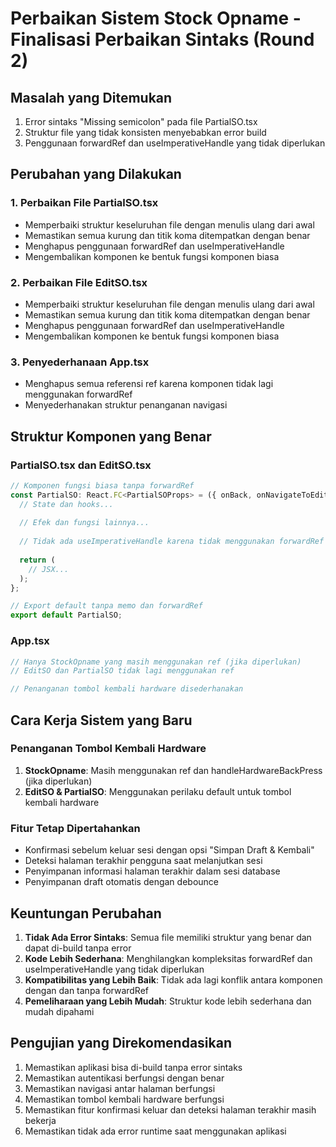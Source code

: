 # Perbaikan Sistem Stock Opname - Finalisasi Perbaikan Sintaks (Round 2)

## Masalah yang Ditemukan
1. Error sintaks "Missing semicolon" pada file PartialSO.tsx
2. Struktur file yang tidak konsisten menyebabkan error build
3. Penggunaan forwardRef dan useImperativeHandle yang tidak diperlukan

## Perubahan yang Dilakukan

### 1. Perbaikan File PartialSO.tsx
- Memperbaiki struktur keseluruhan file dengan menulis ulang dari awal
- Memastikan semua kurung dan titik koma ditempatkan dengan benar
- Menghapus penggunaan forwardRef dan useImperativeHandle
- Mengembalikan komponen ke bentuk fungsi komponen biasa

### 2. Perbaikan File EditSO.tsx
- Memperbaiki struktur keseluruhan file dengan menulis ulang dari awal
- Memastikan semua kurung dan titik koma ditempatkan dengan benar
- Menghapus penggunaan forwardRef dan useImperativeHandle
- Mengembalikan komponen ke bentuk fungsi komponen biasa

### 3. Penyederhanaan App.tsx
- Menghapus semua referensi ref karena komponen tidak lagi menggunakan forwardRef
- Menyederhanakan struktur penanganan navigasi

## Struktur Komponen yang Benar

### PartialSO.tsx dan EditSO.tsx
```javascript
// Komponen fungsi biasa tanpa forwardRef
const PartialSO: React.FC<PartialSOProps> = ({ onBack, onNavigateToEditSO }) => {
  // State dan hooks...
  
  // Efek dan fungsi lainnya...
  
  // Tidak ada useImperativeHandle karena tidak menggunakan forwardRef
  
  return (
    // JSX...
  );
};

// Export default tanpa memo dan forwardRef
export default PartialSO;
```

### App.tsx
```javascript
// Hanya StockOpname yang masih menggunakan ref (jika diperlukan)
// EditSO dan PartialSO tidak lagi menggunakan ref

// Penanganan tombol kembali hardware disederhanakan
```

## Cara Kerja Sistem yang Baru

### Penanganan Tombol Kembali Hardware
1. **StockOpname**: Masih menggunakan ref dan handleHardwareBackPress (jika diperlukan)
2. **EditSO & PartialSO**: Menggunakan perilaku default untuk tombol kembali hardware

### Fitur Tetap Dipertahankan
- Konfirmasi sebelum keluar sesi dengan opsi "Simpan Draft & Kembali"
- Deteksi halaman terakhir pengguna saat melanjutkan sesi
- Penyimpanan informasi halaman terakhir dalam sesi database
- Penyimpanan draft otomatis dengan debounce

## Keuntungan Perubahan
1. **Tidak Ada Error Sintaks**: Semua file memiliki struktur yang benar dan dapat di-build tanpa error
2. **Kode Lebih Sederhana**: Menghilangkan kompleksitas forwardRef dan useImperativeHandle yang tidak diperlukan
3. **Kompatibilitas yang Lebih Baik**: Tidak ada lagi konflik antara komponen dengan dan tanpa forwardRef
4. **Pemeliharaan yang Lebih Mudah**: Struktur kode lebih sederhana dan mudah dipahami

## Pengujian yang Direkomendasikan
1. Memastikan aplikasi bisa di-build tanpa error sintaks
2. Memastikan autentikasi berfungsi dengan benar
3. Memastikan navigasi antar halaman berfungsi
4. Memastikan tombol kembali hardware berfungsi
5. Memastikan fitur konfirmasi keluar dan deteksi halaman terakhir masih bekerja
6. Memastikan tidak ada error runtime saat menggunakan aplikasi